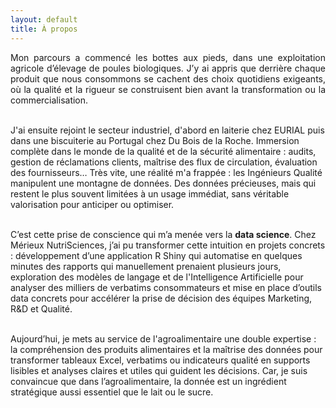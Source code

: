 ```yaml
---
layout: default
title: À propos
---
```


<p style="text-align: justify;">
Mon parcours a commencé les bottes aux pieds, dans une exploitation agricole d’élevage de poules biologiques. J’y ai appris que derrière chaque produit que nous consommons se cachent des choix quotidiens exigeants, où la qualité et la rigueur se construisent bien avant la transformation ou la commercialisation.<br><br>

J'ai ensuite rejoint le secteur industriel, d'abord en laiterie chez EURIAL puis dans une biscuiterie au Portugal chez Du Bois de la Roche. Immersion complète dans le monde de la qualité et de la sécurité alimentaire : audits, gestion de réclamations clients, maîtrise des flux de circulation, évaluation des fournisseurs… Très vite, une réalité m'a frappée : les Ingénieurs Qualité manipulent une montagne de données. Des données précieuses, mais qui restent le plus souvent limitées à un usage immédiat, sans véritable valorisation pour anticiper ou optimiser.<br><br>

C’est cette prise de conscience qui m’a menée vers la **data science**. Chez Mérieux NutriSciences, j’ai pu transformer cette intuition en projets concrets : développement d’une application R Shiny qui automatise en quelques minutes des rapports qui manuellement prenaient plusieurs jours, exploration des modèles de langage et de l'Intelligence Artificielle pour analyser des milliers de verbatims consommateurs et mise en place d’outils data concrets pour accélérer la prise de décision des équipes Marketing, R&D et Qualité.<br><br>

Aujourd’hui, je mets au service de l'agroalimentaire une double expertise : la compréhension des produits alimentaires et la maîtrise des données pour transformer tableaux Excel, verbatims ou indicateurs qualité en supports lisibles et analyses claires et utiles qui guident les décisions. Car, je suis convaincue que dans l’agroalimentaire, la donnée est un ingrédient stratégique aussi essentiel que le lait ou le sucre.
</p>
